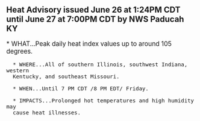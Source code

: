 <p>
   <h2>Heat Advisory issued June 26 at 1:24PM CDT until June 27 at 7:00PM CDT by NWS Paducah KY</h2>
   <div style="font-size:120%">* WHAT...Peak daily heat index values up to around 105 degrees.
      
      * WHERE...All of southern Illinois, southwest Indiana, western
      Kentucky, and southeast Missouri.
      
      * WHEN...Until 7 PM CDT /8 PM EDT/ Friday.
      
      * IMPACTS...Prolonged hot temperatures and high humidity may
      cause heat illnesses.
   </div>
</p>